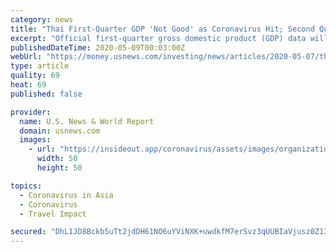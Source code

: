 ```yaml
---
category: news
title: "Thai First-Quarter GDP 'Not Good' as Coronavirus Hit; Second Quarter Will Be Worse"
excerpt: "Official first-quarter gross domestic product (GDP) data will be released on May 18. Southeast Asia's second-largest economy may have contracted by at least 5% in the first quarter and could shrink by 3%-5% in the whole of 2020 - which would be the worst year since the 1997-98 Asian financial crisis,"
publishedDateTime: 2020-05-09T00:03:00Z
webUrl: "https://money.usnews.com/investing/news/articles/2020-05-07/thai-first-quarter-gdp-not-good-second-quarter-will-be-worse-deputy-pm"
type: article
quality: 69
heat: 69
published: false

provider:
  name: U.S. News & World Report
  domain: usnews.com
  images:
    - url: "https://insideout.app/coronavirus/assets/images/organizations/usnews.com-50x50.jpg"
      width: 50
      height: 50

topics:
  - Coronavirus in Asia
  - Coronavirus
  - Travel Impact

secured: "DhL1JD8Bckb5uTt2jdDH61NO6uYViNXK+uwdkfM7erSvz3qUUBIaVjusz0Z1IQr6RS4P50RR6CWkDcdsBQjOrEeIc/Bvbio9By+yzExIuHAzgBF9JK7PTKOJQjAF2SAoa4sEtErPTd4f0CKFZnfCkEZFZdeoOSnylqjX7MtZVPwXOkqT2bw+YK0rWfnlPSs3Li+V6QzX2ULsDwyjUJPt8KczqYB4TXsu9Vw5rrCLCahUelk44viD/J/AvuEXQtaexUoFbIZI59cMSuzHl4+lWD4AyEIBfuO2yRBZ0IM/jLOLKCis+rhR12Rr2cyinnBG;4ZT5ZUL8fBf83MLXBXGZCA=="
---
```


